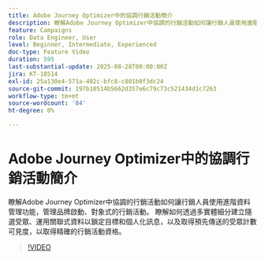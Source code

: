 ```yaml
---
title: Adobe Journey Optimizer中的協調行銷活動簡介
description: 瞭解Adobe Journey Optimizer中協調的行銷活動如何讓行銷人員使用進階資料管理功能，管理品牌啟動、對象式的行銷活動。
feature: Campaigns
role: Data Engineer, User
level: Beginner, Intermediate, Experienced
doc-type: Feature Video
duration: 595
last-substantial-update: 2025-08-28T00:00:00Z
jira: KT-18514
exl-id: 25a130e4-571a-402c-bfc8-c801b0f3dc24
source-git-commit: 197b10514b5662d357e6c79c73c521434d1c7263
workflow-type: tm+mt
source-wordcount: '84'
ht-degree: 0%

---
```


# Adobe Journey Optimizer中的協調行銷活動簡介

瞭解Adobe Journey Optimizer中協調的行銷活動如何讓行銷人員使用進階資料管理功能，管理品牌啟動、對象式的行銷活動。 瞭解如何透過多實體細分建立隨選受眾、運用關聯式資料以鎖定目標和個人化訊息，以及取得預先傳送的受眾計數可見度，以取得精確的行銷活動資格。

>[!VIDEO](https://video.tv.adobe.com/v/3471538/?learn=on&enablevpops)

